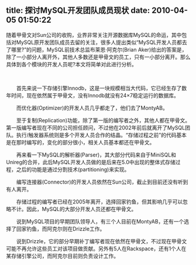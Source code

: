 title: 探讨MySQL开发团队成员现状
date: 2010-04-05 01:50:22
---

<p>
	随着甲骨文对Sun公司的收购，业界非常关注开源数据库MySQL的命运，其中包括对MySQL原开发团队成员去留的关注，很多人提出类似&ldquo;MySQL开发人员都去了哪里?&rdquo;的问题，MySQL前技术总监布莱恩&middot;阿克尔(Brian Aker)给出的答案是，除了一小部分人离开外，其他人多数还是甲骨文的员工，只有一小部分离开。那么具体到各个模块的开发人员呢?本文将简单对此进行分析。</p>
<p>
	&nbsp;</p>
<p>
	　　首先来说一下存储引擎Innodb，这是一块规模相当大代码，它已经生存了数年时间，现在依然属于甲骨文，没有Innodb就没有24&times;7稳定运行的数据库。</p>
<p>
	　　而优化器(Optimizer)的开发人员几乎都走了，他们去了MontyAB。</p>
<p>
	　　至于复制(Replication)功能，除了第一版的编写者之外，其他人都在甲骨文。第一版编写者现在不同的公司担任顾问，不过他在2002年前后就离开了MySQL团队。执行/触发器系统则是多个开发人员合作的结晶。&ldquo;存储过程之前&rdquo;的代码基本是在那时编写的，变化的部分很小，相关人员基本都还在甲骨文。</p>
<p>
	　　再来看一下MySQL的解析器(Parser)，其大部分代码来自于MiniSQL和Unireg的合并，此后MySQL开发人员做的是后来在5.0中出现的整体式存储过程，之后的功能是通过分割技术(partitioning)来实现。</p>
<p>
	　　编写连接器(Connector)的开发人员依然在Sun公司，截止到目前还没有听到有人离开。</p>
<p>
	　　存储过程的编写者已经在2005年离开，选择回家钓鱼，但其影响几乎可以忽略不计。因此，MySQL的大部分开发人员还都在甲骨文。</p>
<p>
	　　说到MySQL项目的早期团队领导人，有三个人目前在MontyAB，还有一个选择了回家钓鱼，而阿克尔则在Drizzle工作。</p>
<p>
	　　说到Drizzle，它的部分早期补丁编写者现在依然在甲骨文，不过现在甲骨文可能不再允许这些员工对该项目做贡献。另外有5人在Rackspace，还有1个人在某存储引擎公司，而阿克尔目前则负责设计工作。</p>